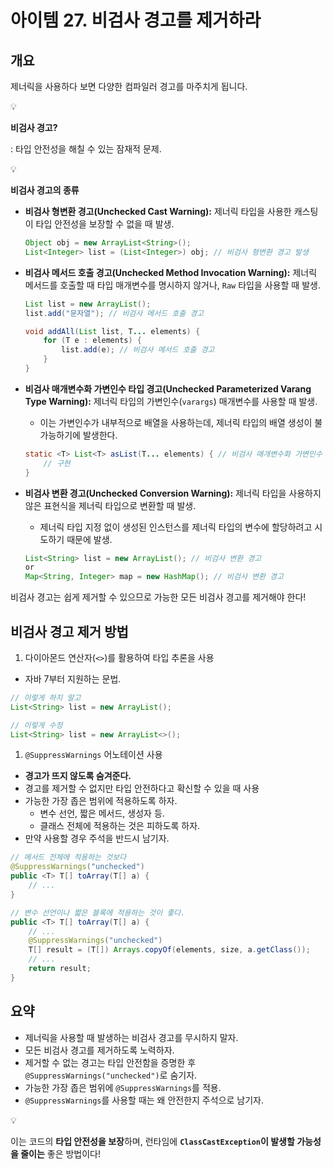 # 아이템 27. 비검사 경고를 제거하라

## 개요

제너릭을 사용하다 보면 다양한 컴파일러 경고를 마주치게 됩니다.

<aside>
💡

**비검사 경고?**

: 타입 안전성을 해칠 수 있는 잠재적 문제.

</aside>

<aside>
💡

**비검사 경고의 종류**

- **비검사 형변환 경고(Unchecked Cast Warning):** 제너릭 타입을 사용한 캐스팅이 타입 안전성을 보장할 수 없을 때 발생.
    
    ```java
    Object obj = new ArrayList<String>();
    List<Integer> list = (List<Integer>) obj; // 비검사 형변환 경고 발생
    ```
    
- **비검사 메서드 호출 경고(Unchecked Method Invocation Warning):** 제너릭 메서드를 호출할 때 타입 매개변수를 명시하지 않거나, `Raw` 타입을 사용할 때 발생.
    
    ```java
    List list = new ArrayList();
    list.add("문자열"); // 비검사 메서드 호출 경고
    ```
    
    ```java
    void addAll(List list, T... elements) {
        for (T e : elements) {
            list.add(e); // 비검사 메서드 호출 경고
        }
    }
    ```
    
- **비검사 매개변수화 가변인수 타입 경고(Unchecked Parameterized Varang Type Warning):** 제너릭 타입의 가변인수(`varargs`) 매개변수를 사용할 때 발생.
    - 이는 가변인수가 내부적으로 배열을 사용하는데, 제너릭 타입의 배열 생성이 불가능하기에 발생한다.
    
    ```java
    static <T> List<T> asList(T... elements) { // 비검사 매개변수화 가변인수 타입 경고
        // 구현
    }
    ```
    
- **비검사 변환 경고(Unchecked Conversion Warning):** 제너릭 타입을 사용하지 않은 표현식을 제너릭 타입으로 변환할 때 발생.
    - 제너릭 타입 지정 없이 생성된 인스턴스를 제너릭 타입의 변수에 할당하려고 시도하기 때문에 발생.
    
    ```java
    List<String> list = new ArrayList(); // 비검사 변환 경고
    or
    Map<String, Integer> map = new HashMap(); // 비검사 변환 경고
    ```
    
</aside>

비검사 경고는 쉽게 제거할 수 있으므로 가능한 모든 비검사 경고를 제거해야 한다!

## 비검사 경고 제거 방법

1. 다이아몬드 연산자(`<>`)를 활용하여 타입 추론을 사용
- 자바 7부터 지원하는 문법.

```java
// 이렇게 하지 말고
List<String> list = new ArrayList();

// 이렇게 수정
List<String> list = new ArrayList<>();
```

1. `@SuppressWarnings` 어노테이션 사용
- **경고가 뜨지 않도록 숨겨준다.**
- 경고를 제거할 수 없지만 타입 안전하다고 확신할 수 있을 때 사용
- 가능한 가장 좁은 범위에 적용하도록 하자.
    - 변수 선언, 짧은 메서드, 생성자 등.
    - 클래스 전체에 적용하는 것은 피하도록 하자.
- 만약 사용할 경우 주석을 반드시 남기자.

```java
// 메서드 전체에 적용하는 것보다
@SuppressWarnings("unchecked")
public <T> T[] toArray(T[] a) {
    // ...
}

// 변수 선언이나 짧은 블록에 적용하는 것이 좋다.
public <T> T[] toArray(T[] a) {
    // ...
    @SuppressWarnings("unchecked")
    T[] result = (T[]) Arrays.copyOf(elements, size, a.getClass());
    // ...
    return result;
}
```

## 요약

- 제너릭을 사용할 때 발생하는 비검사 경고를 무시하지 말자.
- 모든 비검사 경고를 제거하도록 노력하자.
- 제거할 수 없는 경고는 타입 안전함을 증명한 후 `@SuppressWarnings("unchecked")`로 숨기자.
- 가능한 가장 좁은 범위에 `@SuppressWarnings`를 적용.
- `@SuppressWarnings`를 사용할 때는 왜 안전한지 주석으로 남기자.

<aside>
💡

이는 코드의 **타입 안전성을 보장**하며, 런타임에 **`ClassCastException`이 발생할 가능성을 줄이는** 좋은 방법이다!

</aside>